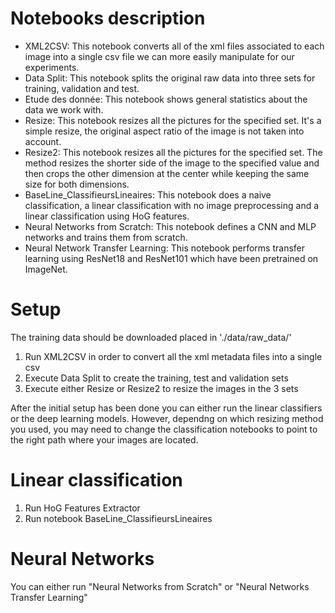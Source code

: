 # Notebooks description

* XML2CSV: This notebook converts all of the xml files associated to each image into a single csv file we can more easily manipulate for our experiments.
* Data Split: This notebook splits the original raw data into three sets for training, validation and test.
* Etude des donnée: This notebook shows general statistics about the data we work with.
* Resize: This notebook resizes all the pictures for the specified set. It's a simple resize, the original aspect ratio of the image is not taken into account.
* Resize2: This notebook resizes all the pictures for the specified set. The method resizes the shorter side of the image to the specified value and then crops the other dimension at the center while keeping the same size for both dimensions.
* BaseLine_ClassifieursLineaires: This notebook does a naive classification, a linear classification with no image preprocessing and a linear classification using HoG features.
* Neural Networks from Scratch: This notebook defines a CNN and MLP networks and trains them from scratch.
* Neural Network Transfer Learning: This notebook performs transfer learning using ResNet18 and ResNet101 which have been pretrained on ImageNet.

# Setup

The training data should be downloaded placed in './data/raw_data/'

1. Run XML2CSV in order to convert all the xml metadata files into a single csv
2. Execute Data Split to create the training, test and validation sets
3. Execute either Resize or Resize2 to resize the images in the 3 sets

After the initial setup has been done you can either run the linear classifiers or the deep learning models. However, dependng on which resizing method you used, you may need to change the classification notebooks to point to the right path where your images are located.

# Linear classification

1. Run HoG Features Extractor 
2. Run notebook BaseLine_ClassifieursLineaires

# Neural Networks

You can either run "Neural Networks from Scratch" or "Neural Networks Transfer Learning"
